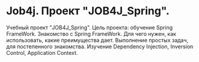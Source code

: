 # Job4j. Проект "JOB4J_Spring".

Учебный проект "JOB4J_Spring".
Цель проекта: обучение Spring FrameWork.
Знакомство с Spring FrameWork. 
Для чего нужен, как использовать, какие преимущества дает.
Выполнение простых задач, для постепенного знакомства.
Изучение Dependency Injection, Inversion Control, Application Context.


